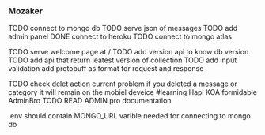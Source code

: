 ### Mozaker

TODO connect to mongo db
TODO serve json of messages
TODO add admin panel
DONE connect to heroku
TODO connect to mongo atlas

TODO serve welcome page at /
TODO add version api to know db version
TODO add api that return leatest version of collection
TODO add input validation
add protobuff as format for request and response


TODO check delet action current problem if you deleted a message or category it will remain on the mobiel deveice 
#learning 
Hapi
KOA
formidable
AdminBro
TODO READ ADMIN pro documentation



.env should contain MONGO_URL varible needed for connecting to mongo db